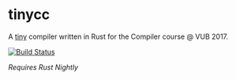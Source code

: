 # tinycc

A [tiny](SPEC.md) compiler written in Rust for the Compiler course @ VUB 2017.

[![Build Status](https://travis-ci.org/titouanc/tinycc.svg?branch=master)](https://travis-ci.org/titouanc/tinycc)

*Requires Rust Nightly*
